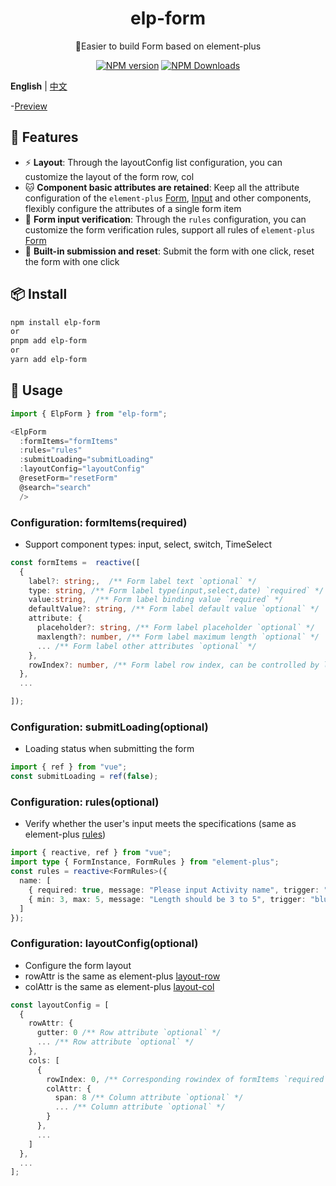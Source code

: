 <h1 align="center">elp-form</h1>
<p align="center">🚀Easier to build Form based on element-plus</p>

<p align="center">
<a href="https://www.npmjs.com/package/elp-form" target="__blank"><img src="https://img.shields.io/npm/v/elp-form?color=a1b858&label=" alt="NPM version"></a>
<a href="https://www.npmjs.com/package/elp-form" target="__blank"><img alt="NPM Downloads" src="https://img.shields.io/npm/dm/elp-form?color=50a36f&label="></a>
</p>

**English** | [中文](./README.zh-CN.md)


-[Preview](https://pkg-demo.netlify.app/)


## 🚀 Features

- ⚡ **Layout**: Through the layoutConfig list configuration, you can customize the layout of the form row, col
- 🐱 **Component basic attributes are retained**: Keep all the attribute configuration of the `element-plus` [Form](https://element-plus.org/zh-CN/component/table.html), [Input](https://element-plus.org/zh-CN/component/input.html) and other components, flexibly configure the attributes of a single form item
- 🎈 **Form input verification**: Through the `rules` configuration, you can customize the form verification rules, support all rules of `element-plus` [Form](https://element-plus.org/zh-CN/component/form.html#rules)
- 🥏 **Built-in submission and reset**: Submit the form with one click, reset the form with one click

## 📦 Install

```bash
npm install elp-form
or
pnpm add elp-form
or
yarn add elp-form
```

## 🦄 Usage

```ts
import { ElpForm } from "elp-form";

<ElpForm
  :formItems="formItems"
  :rules="rules"
  :submitLoading="submitLoading"
  :layoutConfig="layoutConfig"
  @resetForm="resetForm"
  @search="search"
  />
```

### Configuration: formItems(required)

- Support component types: input, select, switch, TimeSelect

```ts
const formItems =  reactive([
  {
    label?: string;,  /** Form label text `optional` */
    type: string, /** Form label type(input,select,date) `required` */
    value:string,  /** Form label binding value `required` */
    defaultValue?: string, /** Form label default value `optional` */
    attribute: {
      placeholder?: string, /** Form label placeholder `optional` */
      maxlength?: number, /** Form label maximum length `optional` */
      ... /** Form label other attributes `optional` */
    },
    rowIndex?: number, /** Form label row index, can be controlled by layoutConfig `optional` */
  },
  ...

]);
```

### Configuration: submitLoading(optional)

- Loading status when submitting the form

```ts
import { ref } from "vue";
const submitLoading = ref(false);
```

### Configuration: rules(optional)

- Verify whether the user's input meets the specifications (same as element-plus [rules](https://element-plus.org/zh-CN/component/form.html#rules))

```ts
import { reactive, ref } from "vue";
import type { FormInstance, FormRules } from "element-plus";
const rules = reactive<FormRules>({
  name: [
    { required: true, message: "Please input Activity name", trigger: "blur" },
    { min: 3, max: 5, message: "Length should be 3 to 5", trigger: "blur" }
  ]
});
```

### Configuration: layoutConfig(optional)

- Configure the form layout
- rowAttr is the same as element-plus [layout-row](https://element-plus.org/zh-CN/component/layout.html#row-%E5%B1%9E%E6%80%A7)
- colAttr is the same as element-plus [layout-col](https://element-plus.org/zh-CN/component/layout.html#col-%E5%B1%9E%E6%80%A7)

```ts
const layoutConfig = [
  {
    rowAttr: {
      gutter: 0 /** Row attribute `optional` */
      ... /** Row attribute `optional` */
    },
    cols: [
      {
        rowIndex: 0, /** Corresponding rowindex of formItems `required` */
        colAttr: {
          span: 8 /** Column attribute `optional` */
          ... /** Column attribute `optional` */
        }
      },
      ...
    ]
  },
  ...
];
```

```

```
